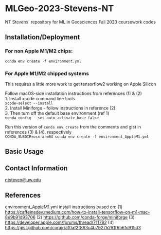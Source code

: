 # MLGeo-2023-Stevens-NT
NT Stevens' repository for ML in Geosciences Fall 2023 coursework codes

## Installation/Deployment
### For non Apple M1/M2 chips:
`conda env create -f environment.yml`  

### For Apple M1/M2 chipped systems
This requires a little more work to get tensorflow2 working on Apple Silicon  

Follow macOS-side installation instructions from references (1) & (2)  
    1. Install xcode command line tools  
        `xcode-select --install`  
    2. Install Miniforge - follow instructions in reference (2)  
    3. Then turn off the default base environment (ref 1)  
        `conda config --set auto_activate_base false`  
    
Run this version of `conda env create` from the comments and gist in references (3) & (4), respectively  
`CONDA_SUBDIR=osx-arm64 conda env create -f environment_AppleM1.yml`  

## Basic Usage

## Contact Information
ntsteven@uw.edu

## References
environment_AppleM1.yml install instructions based on:
 (1) https://caffeinedev.medium.com/how-to-install-tensorflow-on-m1-mac-8e9b91d93706
 (2) https://github.com/conda-forge/miniforge
 (3) https://developer.apple.com/forums/thread/711792
 (4) https://gist.github.com/corajr/a10af2f893c4b79275281f6b6fd915d3